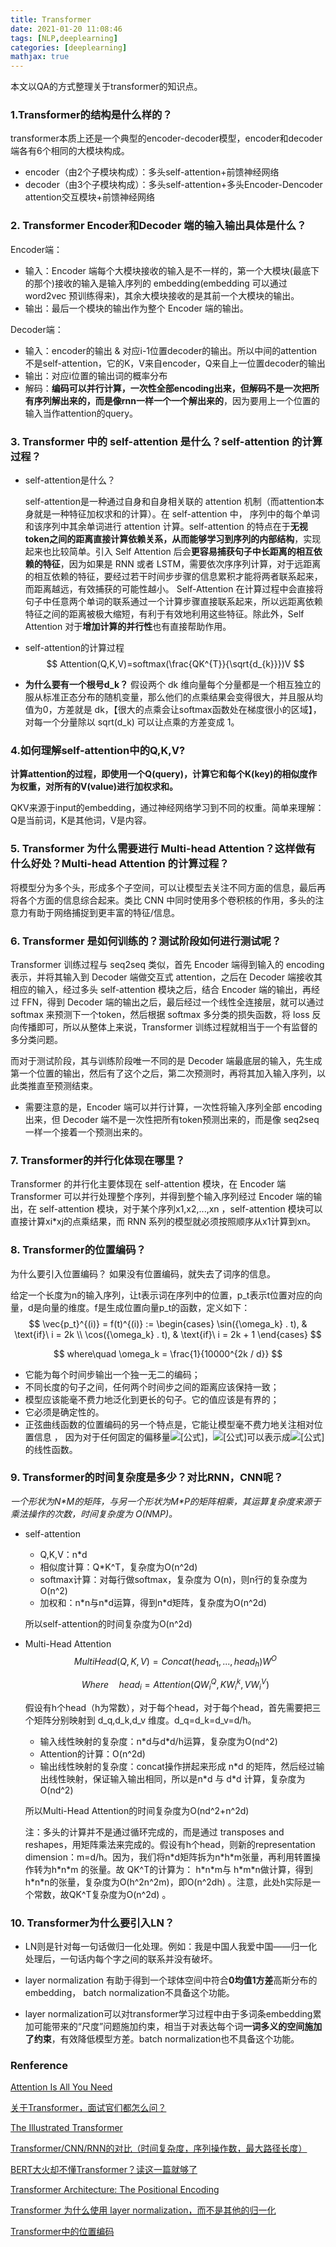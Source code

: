 ```yaml
---
title: Transformer
date: 2021-01-20 11:08:46
tags: [NLP,deeplearning]
categories: [deeplearning]
mathjax: true
---
```


本文以QA的方式整理关于transformer的知识点。

<!--more-->

###  1.Transformer的结构是什么样的？

transformer本质上还是一个典型的encoder-decoder模型，encoder和decoder端各有6个相同的大模块构成。

- encoder（由2个子模块构成）：多头self-attention+前馈神经网络
- decoder（由3个子模块构成）：多头self-attention+多头Encoder-Dencoder attention交互模块+前馈神经网络

###  2. Transformer Encoder和Decoder 端的输入输出具体是什么？

Encoder端：

- 输入：Encoder 端每个大模块接收的输入是不一样的，第一个大模块(最底下的那个)接收的输入是输入序列的 embedding(embedding 可以通过 word2vec 预训练得来)，其余大模块接收的是其前一个大模块的输出。
- 输出：最后一个模块的输出作为整个 Encoder 端的输出。

Decoder端：

- 输入：encoder的输出 & 对应i-1位置decoder的输出。所以中间的attention不是self-attention，它的K，V来自encoder，Q来自上一位置decoder的输出
- 输出：对应i位置的输出词的概率分布
- 解码：**编码可以并行计算，一次性全部encoding出来，但解码不是一次把所有序列解出来的，而是像rnn一样一个一个解出来的**，因为要用上一个位置的输入当作attention的query。

###  3. Transformer 中的 self-attention 是什么？self-attention 的计算过程？

- self-attention是什么？

  self-attention是一种通过自身和自身相关联的 attention 机制（而attention本身就是一种特征加权求和的计算）。在 self-attention 中， 序列中的每个单词和该序列中其余单词进行 attention 计算。self-attention 的特点在于**无视token之间的距离直接计算依赖关系，从而能够学习到序列的内部结构**，实现起来也比较简单。引入 Self Attention 后会**更容易捕获句子中长距离的相互依赖的特征**，因为如果是 RNN 或者 LSTM，需要依次序序列计算，对于远距离的相互依赖的特征，要经过若干时间步步骤的信息累积才能将两者联系起来，而距离越远，有效捕获的可能性越小。 Self-Attention 在计算过程中会直接将句子中任意两个单词的联系通过一个计算步骤直接联系起来，所以远距离依赖特征之间的距离被极大缩短，有利于有效地利用这些特征。除此外，Self Attention 对于**增加计算的并行性**也有直接帮助作用。

- self-attention的计算过程
  $$
  Attention(Q,K,V)=softmax(\frac{QK^{T}}{\sqrt{d_{k}}})V
  $$
  
- **为什么要有一个根号d_k？** 假设两个 dk 维向量每个分量都是一个相互独立的服从标准正态分布的随机变量，那么他们的点乘结果会变得很大，并且服从均值为0，方差就是 dk，【很大的点乘会让softmax函数处在梯度很小的区域】，对每一个分量除以 sqrt(d_k) 可以让点乘的方差变成 1。 

###  4.如何理解self-attention中的Q,K,V?

​	**计算attention的过程，即使用一个Q(query)，计算它和每个K(key)的相似度作为权重，对所有的V(value)进行加权求和。**

​	QKV来源于input的embedding，通过神经网络学习到不同的权重。简单来理解：Q是当前词，K是其他词，V是内容。

###  5. Transformer 为什么需要进行 Multi-head Attention？这样做有什么好处？Multi-head Attention 的计算过程？

将模型分为多个头，形成多个子空间，可以让模型去关注不同方面的信息，最后再将各个方面的信息综合起来。类比 CNN 中同时使用多个卷积核的作用，多头的注意力有助于网络捕捉到更丰富的特征/信息。

###  6. Transformer 是如何训练的？测试阶段如何进行测试呢？

Transformer 训练过程与 seq2seq 类似，首先 Encoder 端得到输入的 encoding 表示，并将其输入到 Decoder 端做交互式 attention，之后在 Decoder 端接收其相应的输入，经过多头 self-attention 模块之后，结合 Encoder 端的输出，再经过 FFN，得到 Decoder 端的输出之后，最后经过一个线性全连接层，就可以通过 softmax 来预测下一个token，然后根据 softmax 多分类的损失函数，将 loss 反向传播即可，所以从整体上来说，Transformer 训练过程就相当于一个有监督的多分类问题。

而对于测试阶段，其与训练阶段唯一不同的是 Decoder 端最底层的输入，先生成第一个位置的输出，然后有了这个之后，第二次预测时，再将其加入输入序列，以此类推直至预测结束。

- 需要注意的是，Encoder 端可以并行计算，一次性将输入序列全部 encoding 出来，但 Decoder 端不是一次性把所有token预测出来的，而是像 seq2seq 一样一个接着一个预测出来的。

###  7. Transformer的并行化体现在哪里？

Transformer 的并行化主要体现在 self-attention 模块，在 Encoder 端 Transformer 可以并行处理整个序列，并得到整个输入序列经过 Encoder 端的输出，在 self-attention 模块，对于某个序列x1,x2,...,xn ，self-attention 模块可以直接计算xi*xj的点乘结果，而 RNN 系列的模型就必须按照顺序从x1计算到xn。

###  8. Transformer的位置编码？

为什么要引入位置编码？ 如果没有位置编码，就失去了词序的信息。

 给定一个长度为n的输入序列，让t表示词在序列中的位置，p_t表示t位置对应的向量，d是向量的维度。f是生成位置向量p_t的函数，定义如下： 
$$
\vec{p_t}^{(i)} = f(t)^{(i)} := \begin{cases}
      \sin({\omega_k} . t),  & \text{if}\  i = 2k \\
      \cos({\omega_k} . t),  & \text{if}\  i = 2k + 1
  \end{cases}
$$

$$
where\quad \omega_k = \frac{1}{10000^{2k / d}}
$$

- 它能为每个时间步输出一个独一无二的编码；
- 不同长度的句子之间，任何两个时间步之间的距离应该保持一致；
- 模型应该能毫不费力地泛化到更长的句子。它的值应该是有界的；
- 它必须是确定性的。
-  正弦曲线函数的位置编码的另一个特点是，它能让模型毫不费力地关注相对位置信息 ， 因为对于任何固定的偏移量![[公式]](https://www.zhihu.com/equation?tex=k)，![[公式]](https://www.zhihu.com/equation?tex=%5Ctext%7BPE%7D_%7B%5Ctext%7Bpos%7D%2Bk%7D)可以表示成![[公式]](https://www.zhihu.com/equation?tex=%5Ctext%7BPE%7D_%7B%5Ctext%7Bpos%7D%7D)的线性函数。 

###  9. Transformer的时间复杂度是多少？对比RNN，CNN呢？

*一个形状为N\*M的矩阵，与另一个形状为M\*P的矩阵相乘，其运算复杂度来源于乘法操作的次数，时间复杂度为 O(N*M*P)。*

- self-attention

  - Q,K,V：n*d
  - 相似度计算：Q*K^T，复杂度为O(n^2d)
  - softmax计算：对每行做softmax，复杂度为 O(n)，则n行的复杂度为 O(n^2)
  - 加权和：n\*n与n\*d运算，得到n\*d矩阵，复杂度为O(n^2d)

  所以self-attention的时间复杂度为O(n^2d)

- Multi-Head Attention
  $$
  MultiHead(Q,K,V) = Concat(head_1,...,head_h)W^O
  $$

  $$
  Where \quad head_i = Attention(QW_{i}^Q,KW_{i}^k,VW_i^V)
  $$

  假设有h个head（h为常数），对于每个head，对于每个head，首先需要把三个矩阵分别映射到 d_q,d_k,d_v 维度。d_q=d_k=d_v=d/h。

  - 输入线性映射的复杂度：n\*d与d\*d/h运算，复杂度为O(nd^2)
  - Attention的计算：O(n^2d)
  - 输出线性映射的复杂度：concat操作拼起来形成 n\*d 的矩阵，然后经过输出线性映射，保证输入输出相同，所以是n\*d 与 d\*d 计算，复杂度为O(nd^2)

  所以Multi-Head Attention的时间复杂度为O(nd^2+n^2d)

  注：多头的计算并不是通过循环完成的，而是通过 transposes and reshapes，用矩阵乘法来完成的。假设有h个head，则新的representation dimension：m=d/h。因为，我们将n\*d矩阵拆为n\*h\*m张量，再利用转置操作转为h\*n\*m 的张量。故 QK^T的计算为： h\*n\*m与 h\*m\*n做计算，得到h\*n\*n的张量，复杂度为O(h^2n^2m)，即O(n^2dh) 。注意，此处h实际是一个常数，故QK^T复杂度为O(n^2d) 。

###  10. Transformer为什么要引入LN？

- LN则是针对每一句话做归一化处理。例如：我是中国人我爱中国——归一化处理后，一句话内每个字之间的联系并没有破坏。 

- layer normalization 有助于得到一个球体空间中符合**0均值1方差**高斯分布的 embedding， batch normalization不具备这个功能。 
- layer normalization可以对transformer学习过程中由于多词条embedding累加可能带来的“尺度”问题施加约束，相当于对表达每个词**一词多义的空间施加了约束**，有效降低模型方差。batch normalization也不具备这个功能。

###  Renference

[Attention Is All You Need](https://arxiv.org/abs/1706.03762)

[关于Transformer，面试官们都怎么问？](https://blog.csdn.net/fengdu78/article/details/104629336)

[The Illustrated Transformer](http://jalammar.github.io/illustrated-transformer/)

[Transformer/CNN/RNN的对比（时间复杂度，序列操作数，最大路径长度）](https://zhuanlan.zhihu.com/p/264749298)

[BERT大火却不懂Transformer？读这一篇就够了](https://zhuanlan.zhihu.com/p/54356280)

[Transformer Architecture: The Positional Encoding](https://kazemnejad.com/blog/transformer_architecture_positional_encoding/)

[Transformer 为什么使用 layer normalization，而不是其他的归一化](https://www.zhihu.com/question/395811291)

[Transformer中的位置编码](https://zhuanlan.zhihu.com/p/106644634)